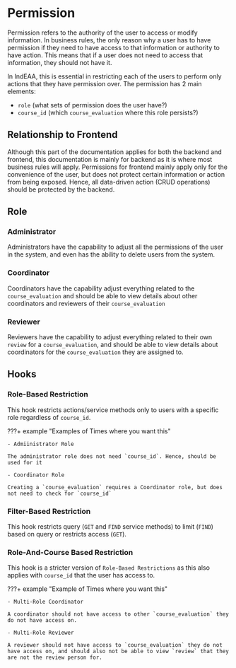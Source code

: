 # Permission
Permission refers to the authority of the user to access or modify information. In business rules, the only reason why a user has to have permission if they need to have access to that information or authority to have action. This means that if a user does not need to access that information, they should not have it.

In IndEAA, this is essential in restricting each of the users to perform only actions that they have permission over. The permission has 2 main elements:

- `role` (what sets of permission does the user have?)
- `course_id` (which `course_evaluation` where this role persists?)


## Relationship to Frontend
Although this part of the documentation applies for both the backend and frontend, this documentation is mainly for backend as it is where most business rules will apply. Permissions for frontend mainly apply only for the convenience of the user, but does not protect certain information or action from being exposed. Hence, all data-driven action (CRUD operations) should be protected by the backend.

## Role

### Administrator
Administrators have the capability to adjust all the permissions of the user in the system, and even has the ability to delete users from the system.

### Coordinator
Coordinators have the capability adjust everything related to the `course_evaluation` and should be able to view details about other coordinators and reviewers of their `course_evaluation`

### Reviewer

Reviewers have the capability to adjust everything related to their own `review` for a `course_evaluation`, and should be able to view details about coordinators for the `course_evaluation` they are assigned to.

## Hooks

### Role-Based Restriction
This hook restricts actions/service methods only to users with a specific role regardless of `course_id`. 

???+ example "Examples of Times where you want this"

    - Admiinistrator Role

    The administrator role does not need `course_id`. Hence, should be used for it

    - Coordinator Role

    Creating a `course_evaluation` requires a Coordinator role, but does not need to check for `course_id`

### Filter-Based Restriction
This hook restricts query (`GET` and `FIND` service methods) to limit (`FIND`) based on query or restricts access (`GET`).

### Role-And-Course Based Restriction
This hook is a stricter version of `Role-Based Restrictions` as this also applies with `course_id` that the user has access to.

???+ example "Example of Times where you want this"
    
    - Multi-Role Coordinator

    A coordinator should not have access to other `course_evaluation` they do not have access on.

    - Multi-Role Reviewer

    A reviewer should not have access to `course_evaluation` they do not have access on, and should also not be able to view `review` that they are not the review person for.

  